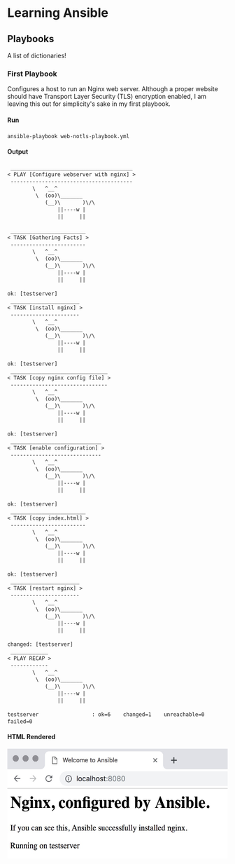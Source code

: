 # Learning Ansible

## Playbooks
A list of dictionaries!

### First Playbook 
Configures a host to run an Nginx web server. Although a proper website should have Transport Layer Security (TLS) encryption enabled, I am leaving this out for simplicity's sake in my first playbook.
#### Run
`ansible-playbook web-notls-playbook.yml`
#### Output
```
 _______________________________________
< PLAY [Configure webserver with nginx] >
 ---------------------------------------
        \   ^__^
         \  (oo)\_______
            (__)\       )\/\
                ||----w |
                ||     ||

 ________________________
< TASK [Gathering Facts] >
 ------------------------
        \   ^__^
         \  (oo)\_______
            (__)\       )\/\
                ||----w |
                ||     ||

ok: [testserver]
 ______________________
< TASK [install nginx] >
 ----------------------
        \   ^__^
         \  (oo)\_______
            (__)\       )\/\
                ||----w |
                ||     ||

ok: [testserver]
 _______________________________
< TASK [copy nginx config file] >
 -------------------------------
        \   ^__^
         \  (oo)\_______
            (__)\       )\/\
                ||----w |
                ||     ||

ok: [testserver]
 _____________________________
< TASK [enable configuration] >
 -----------------------------
        \   ^__^
         \  (oo)\_______
            (__)\       )\/\
                ||----w |
                ||     ||

ok: [testserver]
 ________________________
< TASK [copy index.html] >
 ------------------------
        \   ^__^
         \  (oo)\_______
            (__)\       )\/\
                ||----w |
                ||     ||

ok: [testserver]
 ______________________
< TASK [restart nginx] >
 ----------------------
        \   ^__^
         \  (oo)\_______
            (__)\       )\/\
                ||----w |
                ||     ||

changed: [testserver]
 ____________
< PLAY RECAP >
 ------------
        \   ^__^
         \  (oo)\_______
            (__)\       )\/\
                ||----w |
                ||     ||

testserver                 : ok=6    changed=1    unreachable=0    failed=0
```
#### HTML Rendered
<img src="https://github.com/carissaallen/ansible-sandbox/blob/master/playbooks/images/web-notls-browser-output.jpg" alt="Browser Output" height="250">
